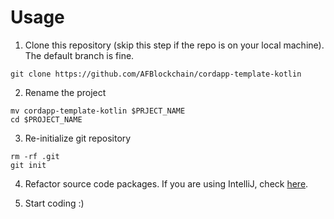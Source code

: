 # Usage

1. Clone this repository (skip this step if the repo is on your local machine). The default branch is fine.

```shell
git clone https://github.com/AFBlockchain/cordapp-template-kotlin
```

2. Rename the project

```shell
mv cordapp-template-kotlin $PRJECT_NAME
cd $PROJECT_NAME
```

3. Re-initialize git repository

```shell
rm -rf .git
git init
```

4. Refactor source code packages. If you are using IntelliJ, check [here](https://www.jetbrains.com/help/idea/refactoring-source-code.html#popular-refactorings).

5. Start coding :)